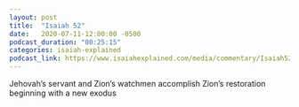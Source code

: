 ```yaml
---
layout: post
title:  "Isaiah 52"
date:   2020-07-11-12:00:00 -0500
podcast_duration: "00:25:15"
categories: isaiah-explained
podcast_link: https://www.isaiahexplained.com/media/commentary/Isaiah52.mp3
---
```

Jehovah’s servant and Zion’s watchmen accomplish Zion’s restoration beginning with a new exodus
